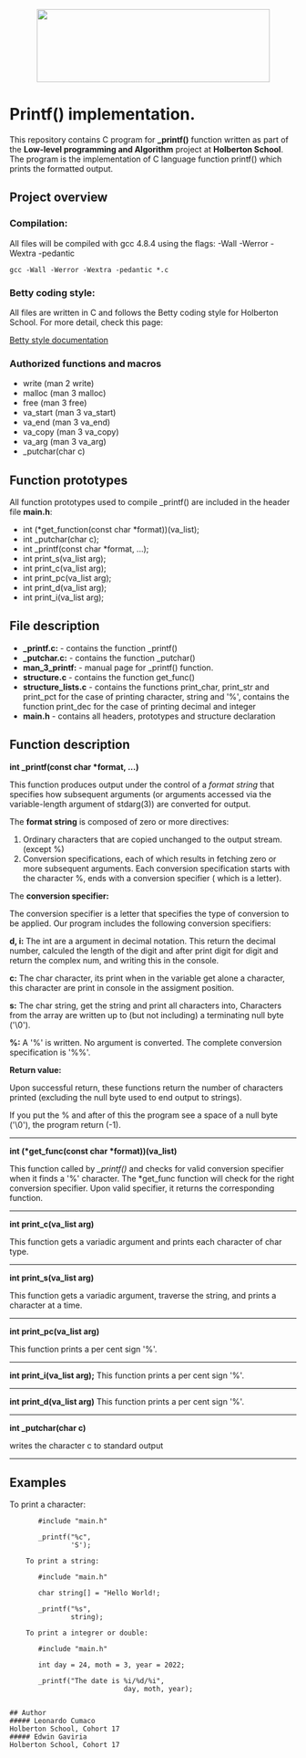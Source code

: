 <p align="center">
  <img width="409" height="128" src="https://www.maizure.org/projects/printf/fig0.png">
</p>

# Printf() implementation.

This repository contains C program for **_printf()** function written as part of the **Low-level programming and Algorithm** project at **Holberton School**. The program is the implementation of C language function printf() which prints the formatted output.


## Project overview

### Compilation:

All files will be compiled with gcc 4.8.4 using the flags:  -Wall -Werror -Wextra -pedantic

    gcc -Wall -Werror -Wextra -pedantic *.c

### Betty coding style:

All files are written in C and follows the Betty coding style for Holberton School. For more detail, check this page:

[Betty style documentation](https://github.com/holbertonschool/Betty/wiki)

### Authorized functions and macros

* write (man 2 write)
* malloc (man 3 malloc)
* free (man 3 free)
* va_start (man 3 va_start)
* va_end (man 3 va_end)
* va_copy (man 3 va_copy)
* va_arg (man 3 va_arg)
* _putchar(char c)

## Function prototypes

All function prototypes used to compile _printf() are included in the header file **main.h**:
*    int (*get_function(const char *format))(va_list);
*    int _putchar(char c);
*    int _printf(const char *format, ...);
*    int print_s(va_list arg);
*    int print_c(va_list arg);
*    int print_pc(va_list arg);
*    int print_d(va_list arg);
*    int print_i(va_list arg);

## File description

* **_printf.c:** - contains the function _printf()
* **_putchar.c:** - contains the function _putchar()
* **man_3_printf:** - manual page for  _printf() function.
* **structure.c** - contains the function get_func()
* **structure_lists.c** - contains the functions print_char, print_str and print_pct for the case of printing character, string and '%', contains the function print_dec for the case of printing decimal and integer
* **main.h** - contains all headers, prototypes and structure declaration

## Function description

**int _printf(const char \*format, ...)**

This function produces output under the control of a *format string* that specifies how subsequent arguments (or arguments accessed via the variable-length argument of stdarg(3)) are converted for output.

The **format string** is composed of zero or more directives:
1. Ordinary characters that are copied unchanged to the output stream. (except %)
2. Conversion specifications, each of which results in fetching zero or more subsequent arguments. Each conversion specification starts with the character %, ends with a conversion specifier ( which is a letter).


The **conversion specifier:**


The conversion specifier is a letter that specifies the type of conversion to be applied. Our program includes the following conversion   specifiers:

**d, i:**	  The int are a argument in decimal notation. This return the
                decimal number, calculed the length of the digit and after
                print digit for digit and return the complex num, and writing this
                in the console.

**c:**      The char character, its print when in the variable get alone a
                character, this character are print in console in the assigment
                position.

**s:**      The char string, get the string and print all characters into,
                Characters from the array are written up to (but not including)
                a terminating null byte ('\0').

**%:**	    A '%' is written.  No argument is converted.  The complete
                conversion specification is '%%'.


**Return value:**

Upon successful return, these functions return the number of characters printed (excluding the null byte used to end output to strings).

If you put the % and after of this the program see a space of a null byte ('\0'), the program return (-1).
___

**int (\*get_func(const char \*format))(va_list)**

This function called by *_printf()* and checks for valid conversion specifier when it finds a '%' character. The *get_func function will check for the right conversion specifier. Upon valid specifier, it returns the corresponding function.
___

**int print_c(va_list arg)**

This function gets a variadic argument and prints each character of char type.
___

**int print_s(va_list arg)**

This function gets a variadic argument, traverse the string, and prints a character at a time. 
___

**int print_pc(va_list arg)**

This function prints a per cent sign '%'.
___

**int print_i(va_list arg);**
This function prints a per cent sign '%'.
___

**int print_d(va_list arg)**
This function prints a per cent sign '%'.
___

**int _putchar(char c)**

writes the character c to standard output
___

## Examples
To print a character:

           #include "main.h"

           _printf("%c",
                   'S');

        To print a string:

           #include "main.h"

           char string[] = "Hello World!;

           _printf("%s",
                   string);

        To print a integrer or double:

           #include "main.h"

           int day = 24, moth = 3, year = 2022;

           _printf("The date is %i/%d/%i",
                                day, moth, year);
```

## Author
##### Leonardo Cumaco
Holberton School, Cohort 17
##### Edwin Gaviria
Holberton School, Cohort 17
